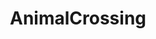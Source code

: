 ---
title: AnimalCrossing
crosslinks:
- ACTrade
- ACHacks
- ACQR
- acturnips
- DreamCrossing
- AdoptMyVillager
- actrade
- RateMyMayor
- LateStageCapitalism
- 3dshacks
- BuddyCrossing
- gaming
- WTF
- casualnintendo
- adoptmyvillager
- iPhone
- livven
- Stellaris
- gameswap
- DolphinEmulator
---